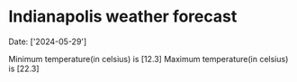 # Indianapolis weather forecast 
Date: ['2024-05-29'] 

Minimum temperature(in celsius) is [12.3] 
Maximum temperature(in celsius) is [22.3]